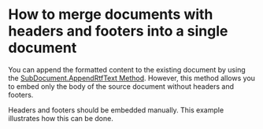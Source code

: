 # How to merge documents with headers and footers into a single document


<p>You can append the formatted content to the existing document by using the <a href="http://documentation.devexpress.com/#CoreLibraries/DevExpressXtraRichEditAPINativeSubDocument_AppendRtfTexttopic"><u>SubDocument.AppendRtfText Method</u></a>. However, this method allows you to embed only the body of the source document without headers and footers.</p><p>Headers and footers should be embedded manually. This example illustrates how this can be done.</p>

<br/>


